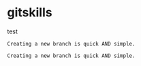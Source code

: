 # gitskills
test

```
Creating a new branch is quick AND simple.
```

```
Creating a new branch is quick AND simple.
```

